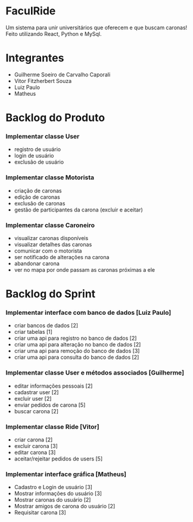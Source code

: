 # FaculRide

Um sistema para unir universitários que oferecem e que buscam caronas!
Feito utilizando React, Python e MySql.

# Integrantes
- Guilherme Soeiro de Carvalho Caporali
- Vitor Fitzherbert Souza
- Luiz Paulo
- Matheus

# Backlog do Produto

### Implementar classe User
- registro de usuário
- login de usuário
- exclusão de usuário
### Implementar classe Motorista
- criação de caronas
- edição de caronas
- exclusão de caronas
- gestão de participantes da carona (excluir e aceitar)
### Implementar classe Caroneiro
- visualizar caronas disponíveis
- visualizar detalhes das caronas
- comunicar com o motorista
- ser notificado de alterações na carona
- abandonar carona
- ver no mapa por onde passam as caronas próximas a ele

# Backlog do Sprint
### Implementar interface com banco de dados [Luiz Paulo]
- criar bancos de dados [2]
- criar tabelas [1]
- criar uma api para registro no banco de dados [2]
- criar uma api para alteração no banco de dados [2]
- criar uma api para remoção do banco de dados [3]
- criar uma api para consulta do banco de dados [2]
### Implementar classe User e métodos associados [Guilherme]
- editar informações pessoais [2]
- cadastrar user [2]
- excluir user [2]
- enviar pedidos de carona [5]
- buscar carona [2]
### Implementar classe Ride [Vitor]
- criar carona [2]
- excluir carona [3]
- editar carona [3]
- aceitar/rejeitar pedidos de users [5]
### Implementar interface gráfica	[Matheus]
- Cadastro e Login de usuário [3]
-	Mostrar informações do usuário [3]
-	Mostrar caronas do usuário [2]
-	Mostrar amigos de carona do usuário [2]
-	Requisitar carona [3]

